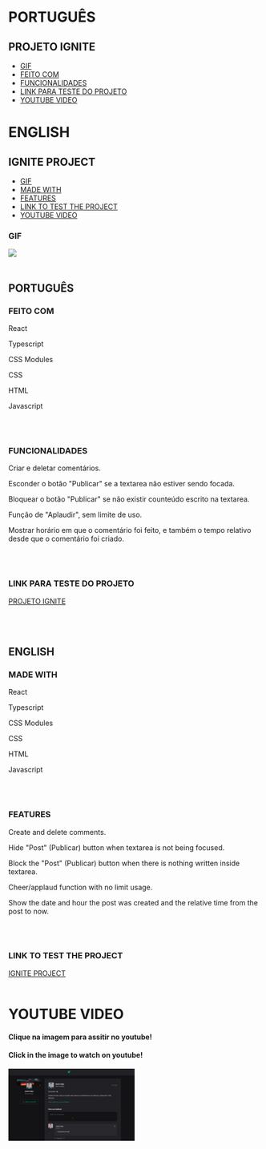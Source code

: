 # PORTUGUÊS
## PROJETO IGNITE
* [GIF](#GIF)
* [FEITO COM](#FEITO-COM)
* [FUNCIONALIDADES](#FUNCIONALIDADES)
* [LINK PARA TESTE DO PROJETO](#LINK-PARA-TESTE-DO-PROJETO)
* [YOUTUBE VIDEO](#YOUTUBE-VIDEO)

# ENGLISH
## IGNITE PROJECT
* [GIF](#GIF)
* [MADE WITH](#FEITO-COM-|-MADE-WITH)
* [FEATURES](#FEATURES)
* [LINK TO TEST THE PROJECT](#LINK-PARA-TESTE-DO-PROJETO-/-LINK-TO-TEST-THE-PROJECT)
* [YOUTUBE VIDEO](#YOUTUBE-VIDEO)

### GIF
<img src="src/assets/Ignite.gif"/>
<br>
<br>

## PORTUGUÊS
### FEITO COM
<p>React</p>
<p>Typescript</p>
<p>CSS Modules</p>
<p>CSS</p>
<p>HTML</p>
<p>Javascript</p>
<br>
<br>


### FUNCIONALIDADES
<p>Criar e deletar comentários.</p>
<p>Esconder o botão "Publicar" se a textarea não estiver sendo focada.</p>
<p>Bloquear o botão "Publicar" se não existir counteúdo escrito na textarea.</p>
<p>Função de "Aplaudir", sem limite de uso.</p>
<p>Mostrar horário em que o comentário foi feito, e também o tempo relativo desde que o comentário foi criado.</p>
<br>
<br>

### LINK PARA TESTE DO PROJETO
<a href="https://papaya-baklava-0561c1.netlify.app/">PROJETO IGNITE</a>
<br>
<br>
<br>
<br>


## ENGLISH

### MADE WITH
<p>React</p>
<p>Typescript</p>
<p>CSS Modules</p>
<p>CSS</p>
<p>HTML</p>
<p>Javascript</p>
<br>
<br>

### FEATURES
<p>Create and delete comments.</p>
<p>Hide "Post" (Publicar) button when textarea is not being focused.</p>
<p>Block the "Post" (Publicar) button when there is nothing written inside textarea.</p>
<p>Cheer/applaud function with no limit usage.</p>
<p>Show the date and hour the post was created and the relative time from the post to now.</p>
<br>
<br>

### LINK TO TEST THE PROJECT
<a href="https://papaya-baklava-0561c1.netlify.app/">IGNITE PROJECT</a>
<br>
<br>


# YOUTUBE VIDEO
#### Clique na imagem para assitir no youtube! 
#### Click in the image to watch on youtube!

[<img src="https://github.com/andr3felipe/Projeto-Ignite/blob/main/src/assets/ignite-youtube.png" width="50%">](https://www.youtube.com/watch?v=PBvu_LuRA9Q "Click to watch in youtube")



